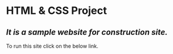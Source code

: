 # HTML & CSS Project
## _It is a sample website for construction site._

To run this site click on the below link.